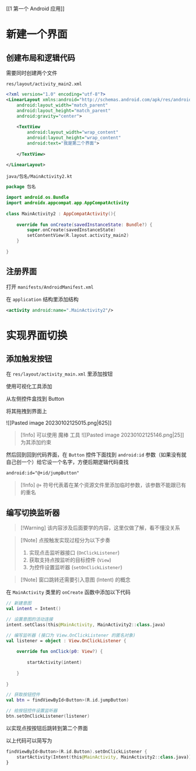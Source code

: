 [[1 第一个 Android 应用]]

# 新建一个界面

## 创建布局和逻辑代码

需要同时创建两个文件

`res/layout/activity_main2.xml`

``` xml
<?xml version="1.0" encoding="utf-8"?>  
<LinearLayout xmlns:android="http://schemas.android.com/apk/res/android"  
    android:layout_width="match_parent"  
    android:layout_height="match_parent"  
    android:gravity="center">  
  
    <TextView  
        android:layout_width="wrap_content"  
        android:layout_height="wrap_content"  
        android:text="我是第二个界面">  
  
    </TextView>  
  
</LinearLayout>
```

`java/包名/MainActivity2.kt` 

``` kotlin
package 包名

import android.os.Bundle  
import androidx.appcompat.app.AppCompatActivity  
  
class MainActivity2 : AppCompatActivity(){  
  
    override fun onCreate(savedInstanceState: Bundle?) {  
        super.onCreate(savedInstanceState)  
        setContentView(R.layout.activity_main2)  
    }  
      
}
```

## 注册界面

打开 `manifests/AndroidManifest.xml`

在 `application` 结构里添加结构

``` xml
<activity android:name=".MainActivity2"/>
```

# 实现界面切换

## 添加触发按钮

在 `res/layout/activity_main.xml` 里添加按钮

使用可视化工具添加

从左侧控件盒找到 Button

将其拖拽到界面上

![[Pasted image 20230102125015.png|625]]

> [!Info] 可以使用 魔棒 工具 ![[Pasted image 20230102125146.png|25]] 为其添加约束

然后回到回到代码界面，在 `Button` 控件下面找到 `android:id` 参数（如果没有就自己创一个）给它设一个名字，方便后期逻辑代码查找

``` xml
android:id="@+id/jumpButton"
```

> [!Info] `@+` 符号代表着在某个资源文件里添加临时参数，该参数不能跟已有的重名

## 编写切换监听器

> [!Warning] 该内容涉及后面要学的内容，这里仅做了解，看不懂没关系

> [!Note] 点按触发实现过程分为以下步奏
> 1. 实现点击监听器接口 (`OnClickListener`)
> 2. 获取支持点按监听的目标控件 (`View`)
> 3. 为控件设置监听器 (`setOnClickListener`)

> [!Note] 窗口跳转还需要引入意图 (Intent) 的概念

在 `MainActivity` 类里的 `onCreate` 函数中添加以下代码

``` kotlin
// 新建意图
val intent = Intent()  

// 设置意图的活动连接
intent.setClass(this@MainActivity, MainActivity2::class.java)  

// 编写监听器 (接口为 View.OnClickListener 的匿名对象)
val listener = object : View.OnClickListener {  
  
    override fun onClick(p0: View?) {   
          
        startActivity(intent)   
          
    }  
  
} 

// 获取按钮控件
val btn = findViewById<Button>(R.id.jumpButton)  

// 给按钮控件设置监听器
btn.setOnClickListener(listener)
```

以实现点按按钮后跳转到第二个界面

以上代码可以简写为

``` kotlin
findViewById<Button>(R.id.Button).setOnClickListener {  
    startActivity(Intent(this@MainActivity, MainActivity2::class.java))
}
```
